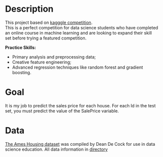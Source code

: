 # Description

This project based on [kagggle competition](https://www.kaggle.com/c/house-prices-advanced-regression-techniques).  
This is a perfect competition for data science students who have completed an online course in machine learning and are looking to expand their skill set before trying a featured competition. 

**Practice Skills:**
-  Primary analysis and preprocessing data;
-  Creative feature engineering;
-  Advanced regression techniques like random forest and gradient boosting.

# Goal

It is my job to predict the sales price for each house. For each Id in the test set, you must predict the value of the SalePrice variable.

# Data

[The Ames Housing dataset](http://jse.amstat.org/v19n3/decock.pdf) was compiled by Dean De Cock for use in data science education.
All data information in [directory](/data)
